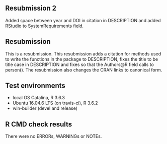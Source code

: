 ## Resubmission 2

Added space between year and DOI in citation in DESCRIPTION and added RStudio to SystemRequirements field. 

## Resubmission
This is a resubmission. This resubmission adds a citation for methods used to write the functions in the package to DESCRIPTION, fixes the title to be title case in DESCRIPTION and fixes so that the Authors@R field calls to person(). The resubmission also changes the CRAN links to canonical form. 

## Test environments
* local OS Catalina, R 3.6.3
* Ubuntu 16.04.6 LTS (on travis-ci), R 3.6.2
* win-builder (devel and release)

## R CMD check results
There were no ERRORs, WARNINGs or NOTEs. 




